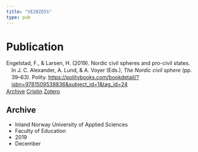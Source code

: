 ```yaml
---
title: "VE2BZQ5S"
type: pub
---
```

<h1>Publication</h1>
<article id="csl-bib-container-VE2BZQ5S" class="csl-bib-container">
  <div class="csl-bib-body" style="line-height: 1.35; padding-left: 1em; text-indent:-1em;">
  <div class="csl-entry">Engelstad, F., &amp; Larsen, H. (2019). Nordic civil spheres and pro-civil states. In J. C. Alexander, A. Lund, &amp; A. Voyer (Eds.), <i>The Nordic civil sphere</i> (pp. 39&#x2013;63). Polity. <a href="https://politybooks.com/bookdetail/?isbn=9781509538836&amp;subject_id=1&amp;tag_id=24">https://politybooks.com/bookdetail/?isbn=9781509538836&amp;subject_id=1&amp;tag_id=24</a></div>
</div>
  <div class="csl-bib-buttons">
    <a href="#taxonomy-article-VE2BZQ5S" class="csl-bib-button">Archive</a>
    <a href="https://app.cristin.no/results/show.jsf?id=1757829" alt="Cristin URL" class="csl-bib-button">Cristin</a>
    <a href="http://zotero.org/groups/5402882/items/VE2BZQ5S" alt="Zotero URL" class="csl-bib-button">Zotero</a>
  </div>
  <div id="csl-bib-meta-container-VE2BZQ5S"></div>
</article>
<div id="csl-bib-meta-VE2BZQ5S" class="csl-bib-meta">
  <article id="taxonomy-article-VE2BZQ5S" class="taxonomy-article">
    <h1>Archive</h1>
    <ul>
      <li>Inland Norway University of Applied Sciences</li>
      <li>Faculty of Education</li>
      <li>2019</li>
      <li>December</li>
    </ul>
  </article>
</div>
